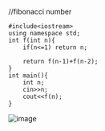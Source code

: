 //fibonacci number

```
#include<iostream>
using namespace std;
int f(int n){
    if(n<=1) return n;
    
    return f(n-1)+f(n-2);
}
int main(){
    int n;
    cin>>n;
    cout<<f(n);
}
```


![image](https://github.com/Rohit-Dumka/CPP/assets/96404582/bd27e21a-475c-431c-aba6-ef6d6457b0e5)
